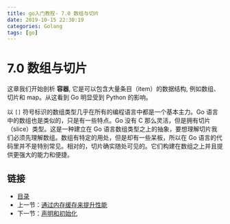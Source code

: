```yaml
---
title: go入门教程- 7.0 数组与切片   
date: 2019-10-15 22:30:19   
categories: Golang   
tags: [go]   
---
```

# 7.0 数组与切片

这章我们开始剖析 **容器**, 它是可以包含大量条目（item）的数据结构, 例如数组、切片和 map。从这看到 Go 明显受到 Python 的影响。

以 `[]` 符号标识的数组类型几乎在所有的编程语言中都是一个基本主力。Go 语言中的数组也是类似的，只是有一些特点。Go 没有 C 那么灵活，但是拥有切片（slice）类型。这是一种建立在 Go 语言数组类型之上的抽象，要想理解切片我们必须先理解数组。数组有特定的用处，但是却有一些呆板，所以在 Go 语言的代码里并不是特别常见。相对的，切片确实随处可见的。它们构建在数组之上并且提供更强大的能力和便捷。

## 链接

- [目录](https://blog.zshipu.com/go%E5%85%A5%E9%97%A8%E6%95%99%E7%A8%8B/index.html)
- 上一节：[通过内存缓存来提升性能](file://06.12.md)
- 下一节：[声明和初始化](file://07.1.md)
